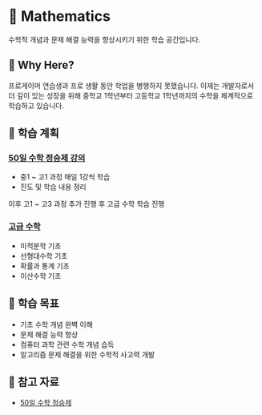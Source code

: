 # 🔢 Mathematics

수학적 개념과 문제 해결 능력을 향상시키기 위한 학습 공간입니다.

## 🎯 Why Here?
프로게이머 연습생과 프로 생활 동안 학업을 병행하지 못했습니다. 이제는 개발자로서 더 깊이 있는 성장을 위해 중학교 1학년부터 고등학교 1학년까지의 수학을 체계적으로 학습하고 있습니다.

## 📝 학습 계획
### [50일 수학 정승제 강의](./study_logs/README.md)
- 중1 ~ 고1 과정 매일 1강씩 학습
- 진도 및 학습 내용 정리
    
이후 고1 ~ 고3 과정 추가 진행 후 고급 수학 학습 진행

### [고급 수학](./advanced/README.md)
- 미적분학 기초
- 선형대수학 기초
- 확률과 통계 기초
- 이산수학 기초

## 🎯 학습 목표
- 기초 수학 개념 완벽 이해
- 문제 해결 능력 향상
- 컴퓨터 과학 관련 수학 개념 습득
- 알고리즘 문제 해결을 위한 수학적 사고력 개발

## 📖 참고 자료
- [50일 수학 정승제](https://www.ebsi.co.kr/ebs/pot/potg/retrieveSeriesSubjectList.ebs?seriesGrpId=PKG_0044&seriesId=PRO_1071)